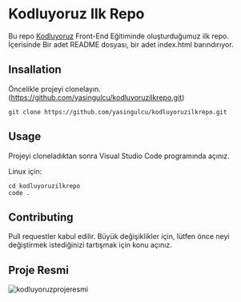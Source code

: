 # **Kodluyoruz Ilk Repo**

Bu repo [Kodluyoruz](https://www.kodluyoruz.org/) Front-End Eğitiminde oluşturduğumuz ilk repo. İçerisinde Bir adet README dosyası, bir adet index.html barındırıyor.

## **Insallation**
Öncelikle projeyi clonelayın. (https://github.com/yasingulcu/kodluyoruzilkrepo.git)

```
git clone https://github.com/yasingulcu/kodluyoruzilkrepo.git
```
## **Usage**
Projeyi cloneladıktan sonra Visual Studio Code programında açınız.

Linux için:
```
cd kodluyoruzilkrepo
code .
```
## **Contributing**
Pull requestler kabul edilir. Büyük değişiklikler için, lütfen önce neyi değiştirmek istediğinizi tartışmak için konu açınız.

## **Proje Resmi**

![kodluyoruzprojeresmi](https://user-images.githubusercontent.com/56025084/114533857-07b01480-9c57-11eb-811c-4ce78f5013cd.png)